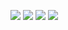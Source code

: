[![](https://img.shields.io/badge/license-MIT-orange)](./LICENSE)
[![](https://img.shields.io/badge/platform-Linux-blue)](https://www.linux.org/)
[![](https://img.shields.io/badge/language-Python_3.13-green)](https://www.python.org/)
![](https://github.com/Software-Engineering-Folks/HW1/blob/main/.github/workflows/python-app.yml/badge.svg?branch=main)
